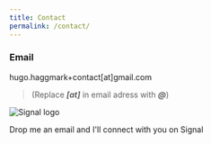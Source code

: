 ```yaml
---
title: Contact
permalink: /contact/
---
```


### Email

hugo.haggmark+contact[at]gmail.com

> (Replace _**[at]**_ in email adress with _**@**_)

![Signal logo]({{site.baseurl}}/assets/images/signal-logo.png)

Drop me an email and I'll connect with you on Signal
